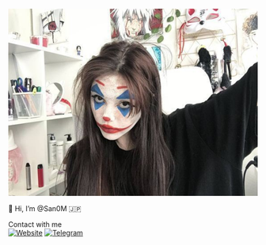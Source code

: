  ![Header](https://github.com/san0m/san0m/blob/main/fc980e13f543d864692007185f08172b.jpg)
 
🦊 Hi, I’m @San0M 🇯🇵

Contact with me          
 [![Website](https://img.shields.io/badge/website-000000?style=for-the-badge&logo=About.me&logoColor=white)](http://ksctenshi.epyzy.com) 
 [![Telegram](https://img.shields.io/badge/Telegram-2CA5E0?style=for-the-badge&logo=telegram&logoColor=white)](https://t.me/Im_Tensh1)
